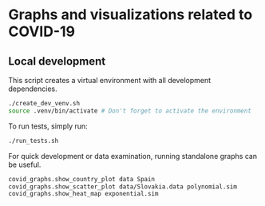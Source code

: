# Graphs and visualizations related to COVID-19

## Local development

This script creates a virtual environment with all development dependencies.
```sh
./create_dev_venv.sh
source .venv/bin/activate # Don't forget to activate the environment
```
To run tests, simply run:
```sh
./run_tests.sh
```

For quick development or data examination, running standalone graphs can be useful.
```sh
covid_graphs.show_country_plot data Spain
covid_graphs.show_scatter_plot data/Slovakia.data polynomial.sim
covid_graphs.show_heat_map exponential.sim
```

